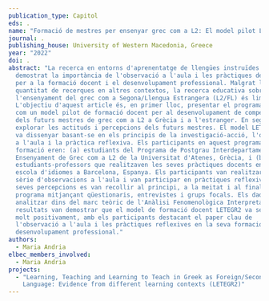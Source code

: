 ```yaml
---
publication_type: Capitol
eds: .
name: "Formació de mestres per ensenyar grec com a L2: El model pilot LETEGR2"
journal: .
publishing_house: University of Western Macedonia, Greece
year: "2022"
doi: .
abstract: "La recerca en entorns d'aprenentatge de llengües instruïdes ha
  demostrat la importància de l'observació a l'aula i les pràctiques de reflexió
  per a la formació docent i el desenvolupament professional. Malgrat la gran
  quantitat de recerques en altres contextos, la recerca educativa sobre
  l'ensenyament del grec com a Segona/Llengua Estrangera (L2/FL) és limitada.
  L'objectiu d'aquest article és, en primer lloc, presentar el programa LETEGR2
  com un model pilot de formació docent per al desenvolupament de competències
  dels futurs mestres de grec com a L2 a Grècia i a l'estranger. En segon lloc,
  explorar les actituds i percepcions dels futurs mestres. El model LETEGR2 es
  va dissenyar basant-se en els principis de la investigació-acció, l'observació
  a l'aula i la pràctica reflexiva. Els participants en aquest programa pilot de
  formació eren: (a) estudiants del Programa de Postgrau Interdepartamental en
  Ensenyament de Grec com a L2 de la Universitat d'Atenes, Grècia, i (b)
  estudiants-professors que realitzaven les seves pràctiques docents en una
  escola d'idiomes a Barcelona, Espanya. Els participants van realitzar una
  sèrie d'observacions a l'aula i van participar en pràctiques reflexives. Les
  seves percepcions es van recollir al principi, a la meitat i al final del
  programa mitjançant qüestionaris, entrevistes i grups focals. Els dades es van
  analitzar dins del marc teòric de l'Anàlisi Fenomenològica Interpretativa. Els
  resultats van demostrar que el model de formació docent LETEGR2 va ser avaluat
  molt positivament, amb els participants destacant el paper clau de
  l'observació a l'aula i les pràctiques reflexives en la seva formació docent i
  desenvolupament professional."
authors:
  - Maria Andria
elbec_members_involved:
  - Maria Andria
projects:
  - "Learning, Teaching and Learning to Teach in Greek as Foreign/Second
    Language: Evidence from different learning contexts (LETEGR2)"
---
```

